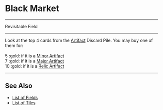 # Black Market

___
Revisitable Field
___
Look at the top 4 cards from the [Artifact](../artifacts/index.md) Discard Pile. You may buy one of them for:<br><br>5 :gold: if it is a [Minor Artifact](../keywords/minor_artifact.md)<br>7 :gold: if it is a [Major Artifact](../keywords/major_artifact.md)<br>10 :gold: if it is a [Relic Artifact](../keywords/relic_artifact.md)
___


## See Also

- [List of Fields](index.md)
- [List of Tiles](../tiles/index.md)
